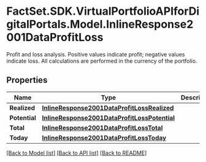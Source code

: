 # FactSet.SDK.VirtualPortfolioAPIforDigitalPortals.Model.InlineResponse2001DataProfitLoss
Profit and loss analysis. Positive values indicate profit; negative values indicate loss. All calculations are performed in the currency of the portfolio.

## Properties

Name | Type | Description | Notes
------------ | ------------- | ------------- | -------------
**Realized** | [**InlineResponse2001DataProfitLossRealized**](InlineResponse2001DataProfitLossRealized.md) |  | [optional] 
**Potential** | [**InlineResponse2001DataProfitLossPotential**](InlineResponse2001DataProfitLossPotential.md) |  | [optional] 
**Total** | [**InlineResponse2001DataProfitLossTotal**](InlineResponse2001DataProfitLossTotal.md) |  | [optional] 
**Today** | [**InlineResponse2001DataProfitLossToday**](InlineResponse2001DataProfitLossToday.md) |  | [optional] 

[[Back to Model list]](../README.md#documentation-for-models) [[Back to API list]](../README.md#documentation-for-api-endpoints) [[Back to README]](../README.md)

